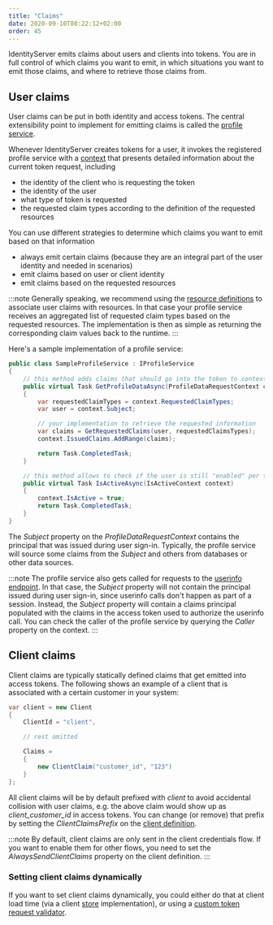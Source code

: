 ```yaml
---
title: "Claims"
date: 2020-09-10T08:22:12+02:00
order: 45
---
```


IdentityServer emits claims about users and clients into tokens. You are in full control of which claims you want to emit, in which situations you want to emit those claims, and where to retrieve those claims from.

## User claims
User claims can be put in both identity and access tokens. The central extensibility point to implement for emitting claims is called the [profile service](/identityserver/v5/reference/services/profile_service).

Whenever IdentityServer creates tokens for a user, it invokes the registered profile service with a [context](/identityserver/v5/reference/services/profile_service#duendeidentityservermodelsprofiledatarequestcontext) that presents detailed information about the current token request, including

* the identity of the client who is requesting the token
* the identity of the user
* what type of token is requested
* the requested claim types according to the definition of the requested resources

You can use different strategies to determine which claims you want to emit based on that information

* always emit certain claims (because they are an integral part of the user identity and needed in scenarios)
* emit claims based on user or client identity
* emit claims based on the requested resources

:::note
Generally speaking, we recommend using the [resource definitions](/identityserver/v5/fundamentals/resources) to associate user claims with resources. In that case your profile service receives an aggregated list of requested claim types based on the requested resources. The implementation is then as simple as returning the corresponding claim values back to the runtime.
:::

Here's a sample implementation of a profile service:

```cs
public class SampleProfileService : IProfileService
{
    // this method adds claims that should go into the token to context.IssuedClaims
    public virtual Task GetProfileDataAsync(ProfileDataRequestContext context)
    {
        var requestedClaimTypes = context.RequestedClaimTypes;
        var user = context.Subject;

        // your implementation to retrieve the requested information
        var claims = GetRequestedClaims(user, requestedClaimsTypes);
        context.IssuedClaims.AddRange(claims);

        return Task.CompletedTask;
    }

    // this method allows to check if the user is still "enabled" per token request
    public virtual Task IsActiveAsync(IsActiveContext context)
    {
        context.IsActive = true;
        return Task.CompletedTask;
    }
}
```

The *Subject* property on the *ProfileDataRequestContext* contains the principal that was issued during user sign-in. Typically, the profile service will source some claims from the *Subject* and others from databases or other data sources.

:::note
The profile service also gets called for requests to the [userinfo endpoint](/identityserver/v5/reference/endpoints/userinfo). In that case, the *Subject* property will not contain the principal issued during user sign-in, since userinfo calls don't happen as part of a session. Instead, the *Subject* property will contain a claims principal populated with the claims in the access token used to authorize the userinfo call. You can check the caller of the profile service by querying the *Caller* property on the context.
:::

## Client claims
Client claims are typically statically defined claims that get emitted into access tokens. The following shows an example of a client that is associated with a certain customer in your system:

```cs
var client = new Client
{
    ClientId = "client",

    // rest omitted

    Claims =
    {
        new ClientClaim("customer_id", "123")
    }
};
```

All client claims will be by default prefixed with *client* to avoid accidental collision with user claims, e.g. the above claim would show up as *client_customer_id* in access tokens. You can change (or remove) that prefix by setting the *ClientClaimsPrefix* on the [client definition](/identityserver/v5/reference/models/client#token). 

:::note
By default, client claims are only sent in the client credentials flow. If you want to enable them for other flows, you need to set the *AlwaysSendClientClaims* property on the client definition.
:::

### Setting client claims dynamically
If you want to set client claims dynamically, you could either do that at client load time (via a client [store](/identityserver/v5/data) implementation), or using a [custom token request validator](/identityserver/v5/tokens/dynamic_validation).